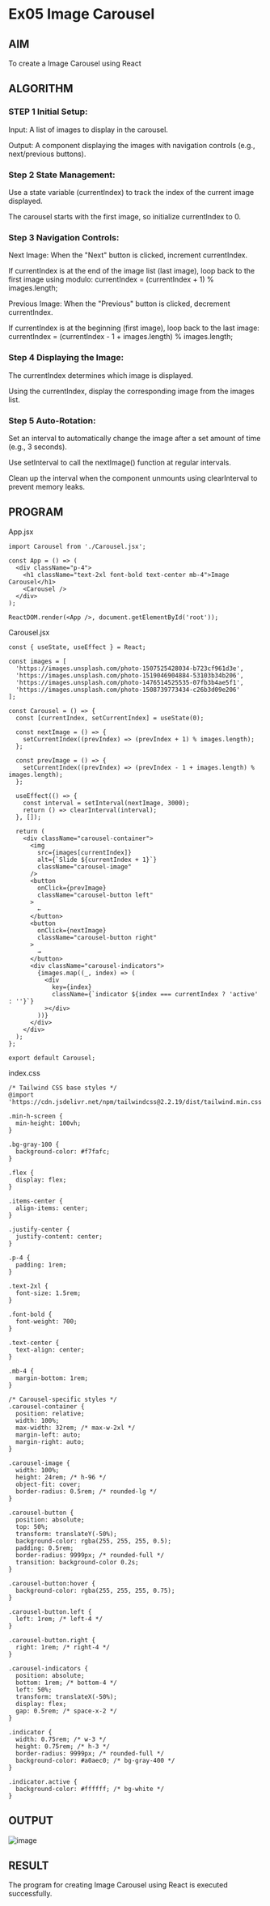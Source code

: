# Ex05 Image Carousel

## AIM
To create a Image Carousel using React 

## ALGORITHM
### STEP 1 Initial Setup:
Input: A list of images to display in the carousel.

Output: A component displaying the images with navigation controls (e.g., next/previous buttons).

### Step 2 State Management:
Use a state variable (currentIndex) to track the index of the current image displayed.

The carousel starts with the first image, so initialize currentIndex to 0.

### Step 3 Navigation Controls:
Next Image: When the "Next" button is clicked, increment currentIndex.

If currentIndex is at the end of the image list (last image), loop back to the first image using modulo:
currentIndex = (currentIndex + 1) % images.length;

Previous Image: When the "Previous" button is clicked, decrement currentIndex.

If currentIndex is at the beginning (first image), loop back to the last image:
currentIndex = (currentIndex - 1 + images.length) % images.length;

### Step 4 Displaying the Image:
The currentIndex determines which image is displayed.

Using the currentIndex, display the corresponding image from the images list.

### Step 5 Auto-Rotation:
Set an interval to automatically change the image after a set amount of time (e.g., 3 seconds).

Use setInterval to call the nextImage() function at regular intervals.

Clean up the interval when the component unmounts using clearInterval to prevent memory leaks.

## PROGRAM

App.jsx
```
import Carousel from './Carousel.jsx';

const App = () => (
  <div className="p-4">
    <h1 className="text-2xl font-bold text-center mb-4">Image Carousel</h1>
    <Carousel />
  </div>
);

ReactDOM.render(<App />, document.getElementById('root'));
```

Carousel.jsx
```
const { useState, useEffect } = React;

const images = [
  'https://images.unsplash.com/photo-1507525428034-b723cf961d3e',
  'https://images.unsplash.com/photo-1519046904884-53103b34b206',
  'https://images.unsplash.com/photo-1476514525535-07fb3b4ae5f1',
  'https://images.unsplash.com/photo-1508739773434-c26b3d09e206'
];

const Carousel = () => {
  const [currentIndex, setCurrentIndex] = useState(0);

  const nextImage = () => {
    setCurrentIndex((prevIndex) => (prevIndex + 1) % images.length);
  };

  const prevImage = () => {
    setCurrentIndex((prevIndex) => (prevIndex - 1 + images.length) % images.length);
  };

  useEffect(() => {
    const interval = setInterval(nextImage, 3000);
    return () => clearInterval(interval);
  }, []);

  return (
    <div className="carousel-container">
      <img
        src={images[currentIndex]}
        alt={`Slide ${currentIndex + 1}`}
        className="carousel-image"
      />
      <button
        onClick={prevImage}
        className="carousel-button left"
      >
        ←
      </button>
      <button
        onClick={nextImage}
        className="carousel-button right"
      >
        →
      </button>
      <div className="carousel-indicators">
        {images.map((_, index) => (
          <div
            key={index}
            className={`indicator ${index === currentIndex ? 'active' : ''}`}
          ></div>
        ))}
      </div>
    </div>
  );
};

export default Carousel;
```


index.css
```
/* Tailwind CSS base styles */
@import 'https://cdn.jsdelivr.net/npm/tailwindcss@2.2.19/dist/tailwind.min.css';

.min-h-screen {
  min-height: 100vh;
}

.bg-gray-100 {
  background-color: #f7fafc;
}

.flex {
  display: flex;
}

.items-center {
  align-items: center;
}

.justify-center {
  justify-content: center;
}

.p-4 {
  padding: 1rem;
}

.text-2xl {
  font-size: 1.5rem;
}

.font-bold {
  font-weight: 700;
}

.text-center {
  text-align: center;
}

.mb-4 {
  margin-bottom: 1rem;
}

/* Carousel-specific styles */
.carousel-container {
  position: relative;
  width: 100%;
  max-width: 32rem; /* max-w-2xl */
  margin-left: auto;
  margin-right: auto;
}

.carousel-image {
  width: 100%;
  height: 24rem; /* h-96 */
  object-fit: cover;
  border-radius: 0.5rem; /* rounded-lg */
}

.carousel-button {
  position: absolute;
  top: 50%;
  transform: translateY(-50%);
  background-color: rgba(255, 255, 255, 0.5);
  padding: 0.5rem;
  border-radius: 9999px; /* rounded-full */
  transition: background-color 0.2s;
}

.carousel-button:hover {
  background-color: rgba(255, 255, 255, 0.75);
}

.carousel-button.left {
  left: 1rem; /* left-4 */
}

.carousel-button.right {
  right: 1rem; /* right-4 */
}

.carousel-indicators {
  position: absolute;
  bottom: 1rem; /* bottom-4 */
  left: 50%;
  transform: translateX(-50%);
  display: flex;
  gap: 0.5rem; /* space-x-2 */
}

.indicator {
  width: 0.75rem; /* w-3 */
  height: 0.75rem; /* h-3 */
  border-radius: 9999px; /* rounded-full */
  background-color: #a0aec0; /* bg-gray-400 */
}

.indicator.active {
  background-color: #ffffff; /* bg-white */
}
```


## OUTPUT

![image](https://github.com/user-attachments/assets/4e771caf-fd48-4ee5-8ce3-42690a0e2534)


## RESULT
The program for creating Image Carousel using React is executed successfully.
